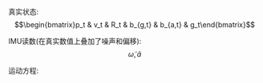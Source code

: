 真实状态:  
$$\begin{bmatrix}p_t & v_t & R_t & b_{g,t} & b_{a,t} & g_t\end{bmatrix}$$  

IMU读数(在真实数值上叠加了噪声和偏移):  
$$\widetilde{\omega}, \widetilde{a}$$  

运动方程:  




